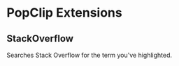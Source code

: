 PopClip Extensions
==================

StackOverflow
-------------

Searches Stack Overflow for the term you've highlighted. 


